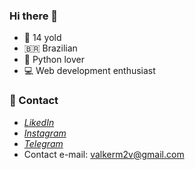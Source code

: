 ### Hi there 👋

<!--
**Valker-Vinicius/Valker-Vinicius** is a ✨ _special_ ✨ repository because its `README.md` (this file) appears on your GitHub profile.
-->

- 🧑 14 yold 
- 🇧🇷 Brazilian
- 🐍 Python lover
- 💻 Web development enthusiast
<h3> 👥 Contact </h3>

* _[LikedIn](https://www.linkedin.com/in/valker-vinicius/)_ 
* _[Instagram](https://www.instagram.com/valker_vinicius/)_ 
* _[Telegram](https://t.me/Devinicius)_
* Contact e-mail: valkerm2v@gmail.com
